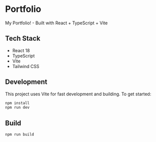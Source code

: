 # Portfolio

My Portfolio! - Built with React + TypeScript + Vite

## Tech Stack

- React 18
- TypeScript
- Vite
- Tailwind CSS

## Development

This project uses Vite for fast development and building. To get started:

```bash
npm install
npm run dev
```

## Build

```bash
npm run build
```
